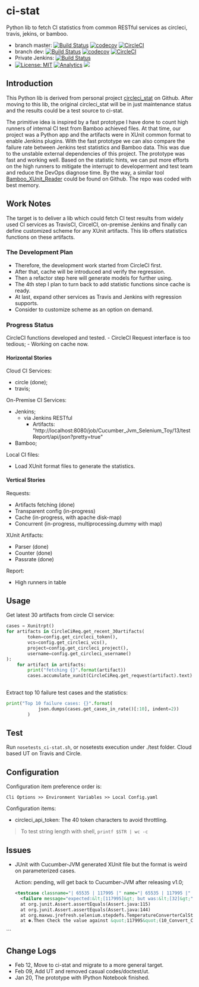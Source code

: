 # ci-stat
Python lib to fetch CI statistics from common RESTful services as circleci, travis, jekins, or bamboo.

 - branch master: [![Build Status](https://travis-ci.org/maxwu/ci-stat.svg?branch=master)](https://travis-ci.org/maxwu/ci-stat) [![codecov](https://codecov.io/gh/maxwu/ci-stat/branch/master/graph/badge.svg)](https://codecov.io/gh/maxwu/ci-stat) [![CircleCI](https://circleci.com/gh/maxwu/ci-stat/tree/master.svg?style=svg)](https://circleci.com/gh/maxwu/ci-stat/tree/master)
 - branch dev: [![Build Status](https://travis-ci.org/maxwu/ci-stat.svg?branch=dev)](https://travis-ci.org/maxwu/ci-stat) [![codecov](https://codecov.io/gh/maxwu/ci-stat/branch/dev/graph/badge.svg)](https://codecov.io/gh/maxwu/ci-stat) [![CircleCI](https://circleci.com/gh/maxwu/ci-stat/tree/dev.svg?style=svg)](https://circleci.com/gh/maxwu/ci-stat/tree/dev)
 - Private Jenkins: [![Build Status](http://jenkins.maxwu.me/buildStatus/icon?job=ci-stat)](http://jenkins.maxwu.me/job/ci-stat)
 - [![License: MIT](https://img.shields.io/badge/License-MIT-blue.svg)](https://opensource.org/licenses/MIT) [![Analytics](https://ga-beacon.appspot.com/UA-89976940-2/cistat-readme)](https://github.com/maxwu/ci-stat) [![](http://progressed.io/bar/66?title=v1%20progress)](https://github.com/maxwu/ci-stat)
 

## Introduction

This Python lib is derived from personal project [circleci_stat](https://github.com/maxwu/circleci_stat) on Github.
After moving to this lib, the original circleci_stat will be in just maintenance status and the results could be a test source to ci-stat.

The primitive idea is inspired by a fast prototype I have done to count high runners of internal CI test from Bamboo achieved files. 
At that time, our project was a Python app and the artifacts were in XUnit common format to enable Jenkins plugins. 
With the fast prototype we can also compare the failure rate between Jenkins test statistics and Bamboo data. 
This was due to the unstable external dependencies of this project. The prototype was fast and working well.
Based on the statistic hints, we can put more efforts on the high runners to mitigate the interrupt to developerment and test team and reduce the DevOps diagnose time.
By the way, a similar tool [Bamboo_XUnit_Reader](https://github.com/maxwu/toy-box/tree/master/bamboo_xunit_reader) could be found on Github. 
The repo was coded with best memory. 

## Work Notes
The target is to deliver a lib which could fetch CI test results from widely used CI services as TravisCI, CircelCI, on-premise Jenkins and finally can define customized scheme for any XUnit artifacts.
This lib offers statistics functions on these artifacts.

### The Development Plan

- Therefore, the development work started from CircleCI first. 
- After that, cache will be introduced and verify the regression.
- Then a refactor step here will generate models for further using.
- The 4th step I plan to turn back to add statistic functions since cache is ready.
- At last, expand other services as Travis and Jenkins with regression supports.
- Consider to customize scheme as an option on demand.

### Progress Status

CircleCI functions developed and tested. 
    - CircleCI Request interface is too tedious;
    - Working on cache now.

#### Horizontal Stories

Cloud CI Services: 
  - circle (done);
  - travis;

On-Premise CI Services:
  - Jenkins;
    - via Jenkins RESTful
        - Artifacts: "http://localhost:8080/job/Cucumber_Jvm_Selenium_Toy/13/testReport/api/json?pretty=true"
  - Bamboo;
  
Local CI files:
  - Load XUnit format files to generate the statistics.

#### Vertical Stories

Requests:
  - Artifacts fetching (done)
  - Transparent config (in-progress)
  - Cache (in-progress, with apache disk-map)
  - Concurrent (in-progress, multiprocessing.dummy with map)

XUnit Artifacts:
  - Parser (done)
  - Counter (done)
  - Passrate (done)
    
Report:
  - High runners in table

## Usage

Get latest 30 artifacts from circle CI service:

```python
cases = Xunitrpt()
for artifacts in CircleCiReq.get_recent_30artifacts(
        token=config.get_circleci_token(),
        vcs=config.get_circleci_vcs(),
        project=config.get_circleci_project(),
        username=config.get_circleci_username()
):
    for artifact in artifacts:
        print("fetching {}".format(artifact))
        cases.accumulate_xunit(CircleCiReq.get_request(artifact).text)
 
```

Extract top 10 failure test cases and the statistics:

```python
print("Top 10 failure cases: {}".format(
            json.dumps(cases.get_cases_in_rate()[:10], indent=2))
        )

```

## Test

Run ```nosetests_ci-stat.sh```, or nosetests execution under ./test folder.
Cloud based UT on Travis and Circle.

## Configuration

Configuration item preference order is:
 
    Cli Options >> Environment Variables >> Local Config.yaml 

Configuration items:

- circleci_api_token: The 40 token characters to avoid throttling.

> To test string length with shell, ```printf $STR | wc -c```

## Issues

- JUnit with Cucumber-JVM generated XUnit file but the format is weird on parameterized cases.
 
  Action: pending, will get back to Cucumber-JVM after releasing v1.0;
  
  ```xml
  <testcase classname="| 65535 | 117995 |" name="| 65535 | 117995 |" time="0.038">
    <failure message="expected:&lt;[117995]&gt; but was:&lt;[32]&gt;" type="org.junit.ComparisonFailure">org.junit.ComparisonFailure: expected:&lt;[117995]&gt; but was:&lt;[32]&gt;
	at org.junit.Assert.assertEquals(Assert.java:115)
	at org.junit.Assert.assertEquals(Assert.java:144)
	at org.maxwu.jrefresh.selenium.stepdefs.TemperatureConverterCalStepdef.check_fahrenheit_degree(TemperatureConverterCalStepdef.java:170)
	at ✽.Then Check the value against &quot;117995&quot;(10_Convert_Celsius_To_Fahrenheit.feature:21)
</failure>
  </testcase>
  ```

## Change Logs

- Feb 12, Move to ci-stat and migrate to a more general target.
- Feb 09, Add UT and removed casual codes/doctest/ut.
- Jan 20, The prototype with IPython Notebook finished.



